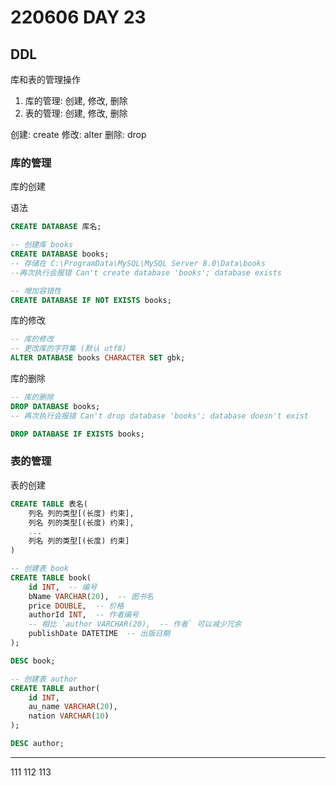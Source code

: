 # 220606 DAY 23

## DDL

库和表的管理操作

1. 库的管理: 创建, 修改, 删除
2. 表的管理: 创建, 修改, 删除

创建: create
修改: alter
删除: drop



### 库的管理

库的创建

语法

```sql
CREATE DATABASE 库名;
```


```sql
-- 创建库 books
CREATE DATABASE books;
-- 存储在 C:\ProgramData\MySQL\MySQL Server 8.0\Data\books
--再次执行会报错 Can't create database 'books'; database exists

-- 增加容错性
CREATE DATABASE IF NOT EXISTS books;
```

库的修改

```sql
-- 库的修改
-- 更改库的字符集 (默认 utf8)
ALTER DATABASE books CHARACTER SET gbk;
```

库的删除

```sql
-- 库的删除
DROP DATABASE books;
-- 再次执行会报错 Can't drop database 'books'; database doesn't exist

DROP DATABASE IF EXISTS books;
```


### 表的管理

表的创建

```sql
CREATE TABLE 表名(
    列名 列的类型[(长度) 约束],
    列名 列的类型[(长度) 约束],
    ...
    列名 列的类型[(长度) 约束]
)
```



```sql
-- 创建表 book
CREATE TABLE book(
    id INT,  -- 编号
    bName VARCHAR(20),  -- 图书名
    price DOUBLE,  -- 价格
    authorId INT,  -- 作者编号
    -- 相比 `author VARCHAR(20),  -- 作者` 可以减少冗余
    publishDate DATETIME  -- 出版日期
);

DESC book;
```



```sql
-- 创建表 author
CREATE TABLE author(
    id INT,
    au_name VARCHAR(20),
    nation VARCHAR(10)
);

DESC author;
```


---
111
112
113
